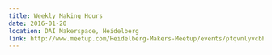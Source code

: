 ```yaml
---
title: Weekly Making Hours
date: 2016-01-20
location: DAI Makerspace, Heidelberg
link: http://www.meetup.com/Heidelberg-Makers-Meetup/events/ptqvnlyvcbbc/
---
```

